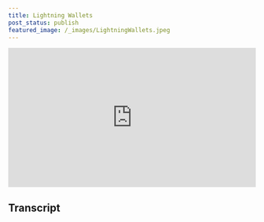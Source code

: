 ```yaml
---
title: Lightning Wallets
post_status: publish
featured_image: /_images/LightningWallets.jpeg
---
```


<div style="padding:56.25% 0 0 0;position:relative;"><iframe src="https://player.vimeo.com/video/822529215?badge=0&amp;autopause=0&amp;player_id=0&amp;app_id=58479" frameborder="0" allow="autoplay; fullscreen; picture-in-picture" allowfullscreen style="position:absolute;top:0;left:0;width:100%;height:100%;" title="047 Lightning Wallets"></iframe></div>

<div style="margin-bottom:30px;"></div>

## Transcript


